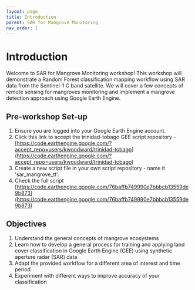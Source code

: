 ```yaml
---
layout: page
title: Introduction
parent: SAR for Mangrove Monitoring
nav_order: 1
---
```


# Introduction

Welcome to SAR for Mangrove Monitoring workshop! This workshop will demonstrate a Random Forest classification mapping workflow using SAR data from the Sentinel-1 C band satellite. We will cover a few concepts of remote sensing for mangroves monitoring and implement a mangrove detection approach using Google Earth Engine.

## Pre-workshop Set-up
1. Ensure you are logged into your Google Earth Engine account.
2. Click this link to accept the trinidad-tobago GEE script repository - [https://code.earthengine.google.com/?accept_repo=users/kwoodward/trinidad-tobago](https://code.earthengine.google.com/?accept_repo=users/kwoodward/trinidad-tobago)
3. Create a new script file in your own script repository - name it 'sar_mangrove_tt'. 
4. Check the full script [https://code.earthengine.google.com/76baffb749990e7bbbcb13559de9b873](https://code.earthengine.google.com/76baffb749990e7bbbcb13559de9b873)

## Objectives
1. Understand the general concepts of mangrove ecosystems
2. Learn how to develop a general process for training and applying land cover classification in Google Earth Engine (GEE) using synthetic aperture radar (SAR) data
2. Adapt the provided workflow for a different area of interest and time period
3. Experiment with different ways to improve accuracy of your classification
